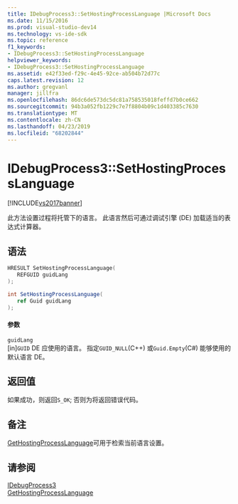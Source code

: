 ```yaml
---
title: IDebugProcess3::SetHostingProcessLanguage |Microsoft Docs
ms.date: 11/15/2016
ms.prod: visual-studio-dev14
ms.technology: vs-ide-sdk
ms.topic: reference
f1_keywords:
- IDebugProcess3::SetHostingProcessLanguage
helpviewer_keywords:
- IDebugProcess3::SetHostingProcessLanguage
ms.assetid: e42f33ed-f29c-4e45-92ce-ab504b72d77c
caps.latest.revision: 12
ms.author: gregvanl
manager: jillfra
ms.openlocfilehash: 86dc6de573dc5dc81a758535018feffd7b0ce662
ms.sourcegitcommit: 94b3a052fb1229c7e7f8804b09c1d403385c7630
ms.translationtype: MT
ms.contentlocale: zh-CN
ms.lasthandoff: 04/23/2019
ms.locfileid: "68202844"
---
```

# <a name="idebugprocess3sethostingprocesslanguage"></a>IDebugProcess3::SetHostingProcessLanguage
[!INCLUDE[vs2017banner](../../../includes/vs2017banner.md)]

此方法设置过程将托管下的语言。 此语言然后可通过调试引擎 (DE) 加载适当的表达式计算器。  
  
## <a name="syntax"></a>语法  
  
```cpp  
HRESULT SetHostingProcessLanguage(  
   REFGUID guidLang  
);  
```  
  
```csharp  
int SetHostingProcessLanguage(  
   ref Guid guidLang  
);  
```  
  
#### <a name="parameters"></a>参数  
 `guidLang`  
 [in]`GUID` DE 应使用的语言。 指定`GUID_NULL`(C++) 或`Guid.Empty`(C#) 能够使用的默认语言 DE。  
  
## <a name="return-value"></a>返回值  
 如果成功，则返回`S_OK`; 否则为将返回错误代码。  
  
## <a name="remarks"></a>备注  
 [GetHostingProcessLanguage](../../../extensibility/debugger/reference/idebugprocess3-gethostingprocesslanguage.md)可用于检索当前语言设置。  
  
## <a name="see-also"></a>请参阅  
 [IDebugProcess3](../../../extensibility/debugger/reference/idebugprocess3.md)   
 [GetHostingProcessLanguage](../../../extensibility/debugger/reference/idebugprocess3-gethostingprocesslanguage.md)
